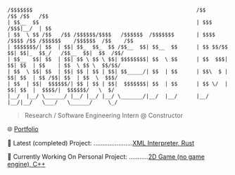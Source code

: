 
 ```
 /$$$$$$$                                                    /$$      /$$ /$$   /$$                         
| $$__  $$                                                  | $$$    /$$$|__/  | $$                         
| $$  \ $$ /$$   /$$ /$$$$$$/$$$$   /$$$$$$  /$$$$$$$       | $$$$  /$$$$ /$$ /$$$$$$    /$$$$$$  /$$    /$$
| $$$$$$$/| $$  | $$| $$_  $$_  $$ /$$__  $$| $$__  $$      | $$ $$/$$ $$| $$|_  $$_/   /$$__  $$|  $$  /$$/
| $$__  $$| $$  | $$| $$ \ $$ \ $$| $$$$$$$$| $$  \ $$      | $$  $$$| $$| $$  | $$    | $$  \ $$ \  $$/$$/ 
| $$  \ $$| $$  | $$| $$ | $$ | $$| $$_____/| $$  | $$      | $$\  $ | $$| $$  | $$ /$$| $$  | $$  \  $$$/  
| $$  | $$|  $$$$$$/| $$ | $$ | $$|  $$$$$$$| $$  | $$      | $$ \/  | $$| $$  |  $$$$/|  $$$$$$/   \  $/   
|__/  |__/ \______/ |__/ |__/ |__/ \_______/|__/  |__/      |__/     |__/|__/   \___/   \______/     \_/ 
```


> Research / Software Engineering Intern @ Constructor

🌐 [Portfolio](https://rumenmitov.github.io/portfolio)

🏁 Latest (completed) Project: ......................[XML Interpreter, Rust](https://github.com/rumenmitov/xml_interpreter)

🎯 Currently Working On Personal Project: ...........[2D Game (no game engine), C++](https://github.com/rumenmitov/kingdom_of_etherea)



